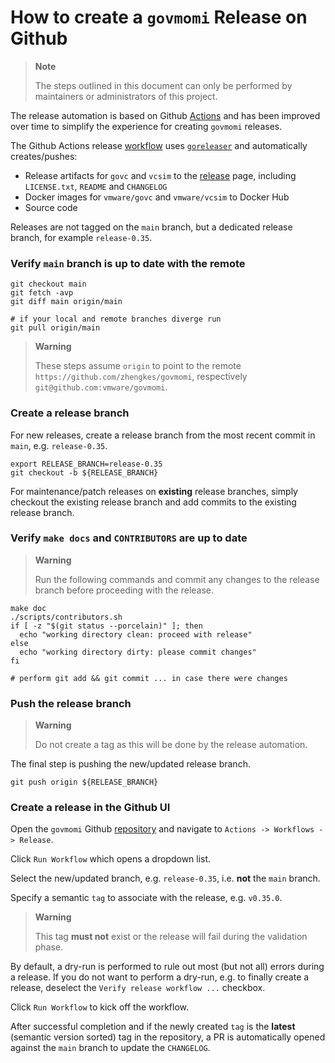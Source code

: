 # How to create a `govmomi` Release on Github

> **Note**
>
> The steps outlined in this document can only be performed by maintainers or
> administrators of this project.

The release automation is based on Github
[Actions](https://github.com/features/actions) and has been improved over time
to simplify the experience for creating `govmomi` releases.

The Github Actions release [workflow](.github/workflows/govmomi-release.yaml)
uses [`goreleaser`](http://goreleaser.com/) and automatically creates/pushes:

- Release artifacts for `govc` and `vcsim` to the
  [release](https://github.com/zhengkes/govmomi/releases) page, including
  `LICENSE.txt`, `README` and `CHANGELOG`
- Docker images for `vmware/govc` and `vmware/vcsim` to Docker Hub
- Source code

Releases are not tagged on the `main` branch, but a dedicated release branch, for example `release-0.35`.

### Verify `main` branch is up to date with the remote

```console
git checkout main
git fetch -avp
git diff main origin/main

# if your local and remote branches diverge run
git pull origin/main
```

> **Warning**
>
> These steps assume `origin` to point to the remote
> `https://github.com/zhengkes/govmomi`, respectively
> `git@github.com:vmware/govmomi`.

### Create a release branch

For new releases, create a release branch from the most recent commit in
`main`, e.g. `release-0.35`.

```console
export RELEASE_BRANCH=release-0.35
git checkout -b ${RELEASE_BRANCH}
```

For maintenance/patch releases on **existing** release branches, simply checkout the existing
release branch and add commits to the existing release branch.

### Verify `make docs` and `CONTRIBUTORS` are up to date

> **Warning**
>
> Run the following commands and commit any changes to the release branch before
> proceeding with the release.

```console
make doc
./scripts/contributors.sh
if [ -z "$(git status --porcelain)" ]; then
  echo "working directory clean: proceed with release"
else
  echo "working directory dirty: please commit changes"
fi

# perform git add && git commit ... in case there were changes
```

### Push the release branch

> **Warning**
>
> Do not create a tag as this will be done by the release automation.

The final step is pushing the new/updated release branch.

```console
git push origin ${RELEASE_BRANCH}
```

### Create a release in the Github UI

Open the `govmomi` Github [repository](https://github.com/zhengkes/govmomi) and
navigate to `Actions -> Workflows -> Release`.

Click `Run Workflow` which opens a dropdown list.

Select the new/updated branch, e.g. `release-0.35`, i.e. **not** the `main`
branch.

Specify a semantic `tag` to associate with the release, e.g. `v0.35.0`.

> **Warning**
>
> This tag **must not** exist or the release will fail during the validation
> phase.

By default, a dry-run is performed to rule out most (but not all) errors during
a release. If you do not want to perform a dry-run, e.g. to finally create a
release, deselect the `Verify release workflow ...` checkbox.

Click `Run Workflow` to kick off the workflow.

After successful completion and if the newly created `tag` is the **latest**
(semantic version sorted) tag in the repository, a PR is automatically opened
against the `main` branch to update the `CHANGELOG`.
